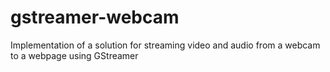 # gstreamer-webcam
Implementation of a solution for streaming video and audio from a webcam to a webpage using GStreamer
